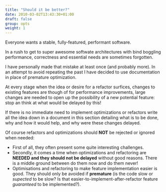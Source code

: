 ```yaml
---
title: "Should it be better?"
date: 2010-03-02T13:43:30+01:00
draft: false
group: opts
weight: 1
---
```


Everyone wants a stable, fully-featured, performant software.

In a rush to get to super awesome softwate architectures with bind boggling performance,
correctness and essential needs are sometimes forgotten.

I have personally made that mistake at least once (and probably more).
In an attempt to avoid repeating the past I have decided to use documentation in place of
premature optimization.

At every stage when the idea or desire for a refactor surfices, changes to existing features
are though of for performance improvements, large changes are needed to open up the possibility
of a new potential feature: stop an think at what would be delayed by this!

If there is no immediate need to implement optimizations or refactors write all the idea down
in a document in this section detailing what is to be done, why and how it would help,
and why were these changes delayed.

Of course refactors and optimizations should **NOT** be rejected or ignored when needed:

  * First of all, they often present some quite interesting challenges.
  * Secondly, it comes a time when optimizations and refactoring are **NEEDED and they should
    not be delayed** without good reasons.
    There is a middle ground between do them now and do them never!
  * Optimisations and refactoring to make feature implementation easier is good.
    They should only be avoided if **premature** (is the code slow or *supected* to be slow?
    Is that easier-to-implement-after-refactor feature *guaranteed* to be implemented?).
